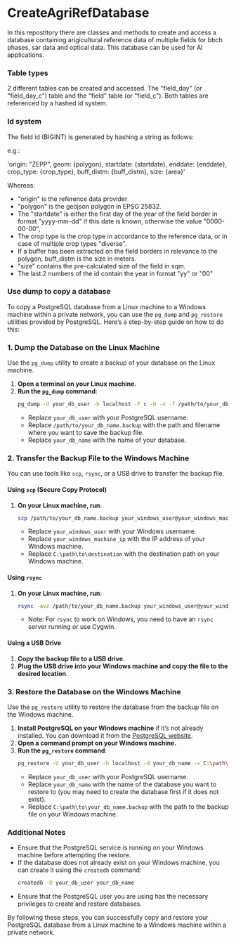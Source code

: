 # CreateAgriRefDatabase

In this repostitory there are classes and methods to create and access a database containing arigicultural reference data of multiple fields for bbch phases, sar data and optical data. This database can be used for AI applications.

### Table types
2 different tables can be created and accessed. The "field_day" (or "field_day_c") table and the "field" table (or "field_c"). 
Both tables are referenced by a hashed id system. 

### Id system

The field id (BIGINT) is generated by hashing a string as follows:

e.g.:

'origin: "ZEPP", geom: {polygon}, startdate: {startdate}, enddate: {enddate}, crop_type: {crop_type}, buff_distm: {buff_distm}, size: {area}'

Whereas:
* "origin" is the reference data provider
* "polygon" is the geojson polygon in EPSG 25832. 
* The "startdate" is either the first day of the year of the field border in format "yyyy-mm-dd" if this date is known, 
otherwise the value "0000-00-00", 
* The crop type is the crop type in accordance to the reference data, or in case of multiple crop types "diverse". 
* If a buffer has been extracted on the field borders in relevance to the polygon, buff_distm is the size in meters. 
* "size" contains the pre-calculated size of the field in sqm.
* The last 2 numbers of the id contain the year in format "yy" or "00"

### Use dump to copy a database
To copy a PostgreSQL database from a Linux machine to a Windows machine within a private network, you can use the `pg_dump` and `pg_restore` utilities provided by PostgreSQL. Here’s a step-by-step guide on how to do this:

### 1. Dump the Database on the Linux Machine
Use the `pg_dump` utility to create a backup of your database on the Linux machine.

1. **Open a terminal on your Linux machine.**
2. **Run the `pg_dump` command**:
    ```bash
    pg_dump -U your_db_user -h localhost -F c -b -v -f /path/to/your_db_name.backup your_db_name
    ```
    - Replace `your_db_user` with your PostgreSQL username.
    - Replace `/path/to/your_db_name.backup` with the path and filename where you want to save the backup file.
    - Replace `your_db_name` with the name of your database.

### 2. Transfer the Backup File to the Windows Machine
You can use tools like `scp`, `rsync`, or a USB drive to transfer the backup file.

#### Using `scp` (Secure Copy Protocol)
1. **On your Linux machine, run**:
    ```bash
    scp /path/to/your_db_name.backup your_windows_user@your_windows_machine_ip:C:\path\to\destination
    ```
    - Replace `your_windows_user` with your Windows username.
    - Replace `your_windows_machine_ip` with the IP address of your Windows machine.
    - Replace `C:\path\to\destination` with the destination path on your Windows machine.

#### Using `rsync`
1. **On your Linux machine, run**:
    ```bash
    rsync -avz /path/to/your_db_name.backup your_windows_user@your_windows_machine_ip:/cygdrive/c/path/to/destination
    ```
    - Note: For `rsync` to work on Windows, you need to have an `rsync` server running or use Cygwin.

#### Using a USB Drive
1. **Copy the backup file to a USB drive**.
2. **Plug the USB drive into your Windows machine and copy the file to the desired location**.

### 3. Restore the Database on the Windows Machine
Use the `pg_restore` utility to restore the database from the backup file on the Windows machine.

1. **Install PostgreSQL on your Windows machine** if it’s not already installed. You can download it from the [PostgreSQL website](https://www.postgresql.org/download/windows/).
2. **Open a command prompt on your Windows machine.**
3. **Run the `pg_restore` command**:
    ```sh
    pg_restore -U your_db_user -h localhost -d your_db_name -v C:\path\to\your_db_name.backup
    ```
    - Replace `your_db_user` with your PostgreSQL username.
    - Replace `your_db_name` with the name of the database you want to restore to (you may need to create the database first if it does not exist).
    - Replace `C:\path\to\your_db_name.backup` with the path to the backup file on your Windows machine.

### Additional Notes
- Ensure that the PostgreSQL service is running on your Windows machine before attempting the restore.
- If the database does not already exist on your Windows machine, you can create it using the `createdb` command:
    ```sh
    createdb -U your_db_user your_db_name
    ```
- Ensure that the PostgreSQL user you are using has the necessary privileges to create and restore databases.

By following these steps, you can successfully copy and restore your PostgreSQL database from a Linux machine to a Windows machine within a private network.